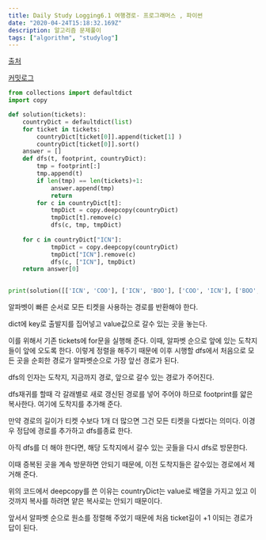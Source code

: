 ```yaml
---
title: Daily Study Logging6.1 여행경로- 프로그래머스 , 파이썬
date: "2020-04-24T15:18:32.169Z"
description: 알고리즘 문제풀이
tags: ["algorithm", "studylog"] 
---
```

[출처](https://programmers.co.kr/learn/courses/30/lessons/43164)

[커밋로그](https://github.com/Jesscha/algorithmsolutions/commit/d755a879399b57e9b163418adc883d4351332ac5)

```python 
from collections import defaultdict
import copy

def solution(tickets):
    countryDict = defaultdict(list)
    for ticket in tickets:
        countryDict[ticket[0]].append(ticket[1] ) 
        countryDict[ticket[0]].sort()
    answer = []
    def dfs(t, footprint, countryDict):
        tmp = footprint[:]
        tmp.append(t)
        if len(tmp) == len(tickets)+1:
            answer.append(tmp)
            return
        for c in countryDict[t]:
            tmpDict = copy.deepcopy(countryDict)
            tmpDict[t].remove(c)
            dfs(c, tmp, tmpDict)
    
    for c in countryDict["ICN"]:
            tmpDict = copy.deepcopy(countryDict)
            tmpDict["ICN"].remove(c)
            dfs(c, ["ICN"], tmpDict)
    return answer[0]

    
print(solution([['ICN', 'COO'], ['ICN', 'BOO'], ['COO', 'ICN'], ['BOO', 'DOO']]))

```

알파벳이 빠른 순서로 모든 티켓을 사용하는 경로를 반환해야 한다. 

dict에 key로 출발지를 집어넣고 value값으로 갈수 있는 곳을 놓는다. 

이를 위해서 기존 tickets에 for문을 실행해 준다. 이때, 알파벳 순으로 앞에 있는 도착지들이 앞에 오도록 한다. 이렇게 정렬을 해주기 때문에 이후 시행할 dfs에서 처음으로 모든 곳을 순회한 경로가 알파벳순으로 가장 앞선 경로가 된다. 

dfs의 인자는 도착지, 지금까지 경로, 앞으로 갈수 있는 경로가 주어진다. 

dfs재귀를 할때 각 갈래별로 새로 갱신된 경로를 넣어 주어야 하므로 footprint를 얇은 복사한다.
여기에 도착지를 추가해 준다. 

만약 경로의 길이가 티켓 수보다 1개 더 많으면 그건 모든 티켓을 다썼다는 의미다. 이경우 정답에 경로를 추가하고 dfs를종료 한다. 

아직 dfs를 더 해야 한다면, 해당 도착지에서 갈수 있는 곳들을 다시 dfs로 방문한다. 

이때 증복된 곳을 계속 방문하면 안되기 때문에, 이전 도착지들은 갈수있는 경로에서 제거해 준다. 

위의 코드에서 deepcopy를 쓴 이유는 countryDict는 value로 배열을 가지고 있고 이것까지 복사를 하려면 얕은 복사로는 안되기 때문이다. 

앞서서 알파벳 순으로 원소를 정렬해 주었기 때문에 처음 ticket길이 +1 이되는 경로가 답이 된다. 